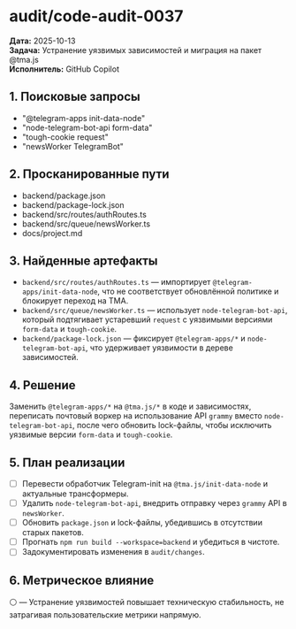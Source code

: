 # audit/code-audit-0037

**Дата:** 2025-10-13  
**Задача:** Устранение уязвимых зависимостей и миграция на пакет @tma.js  
**Исполнитель:** GitHub Copilot

## 1. Поисковые запросы
- "@telegram-apps init-data-node"
- "node-telegram-bot-api form-data"
- "tough-cookie request"
- "newsWorker TelegramBot"

## 2. Просканированные пути
- backend/package.json
- backend/package-lock.json
- backend/src/routes/authRoutes.ts
- backend/src/queue/newsWorker.ts
- docs/project.md

## 3. Найденные артефакты
- `backend/src/routes/authRoutes.ts` — импортирует `@telegram-apps/init-data-node`, что не соответствует обновлённой политике и блокирует переход на TMA.
- `backend/src/queue/newsWorker.ts` — использует `node-telegram-bot-api`, который подтягивает устаревший `request` с уязвимыми версиями `form-data` и `tough-cookie`.
- `backend/package-lock.json` — фиксирует `@telegram-apps/*` и `node-telegram-bot-api`, что удерживает уязвимости в дереве зависимостей.

## 4. Решение
Заменить `@telegram-apps/*` на `@tma.js/*` в коде и зависимостях, переписать почтовый воркер на использование API `grammy` вместо `node-telegram-bot-api`, после чего обновить lock-файлы, чтобы исключить уязвимые версии `form-data` и `tough-cookie`.

## 5. План реализации
- [ ] Перевести обработчик Telegram-init на `@tma.js/init-data-node` и актуальные трансформеры.
- [ ] Удалить `node-telegram-bot-api`, внедрить отправку через `grammy` API в `newsWorker`.
- [ ] Обновить `package.json` и lock-файлы, убедившись в отсутствии старых пакетов.
- [ ] Прогнать `npm run build --workspace=backend` и убедиться в чистоте.
- [ ] Задокументировать изменения в `audit/changes`.

## 6. Метрическое влияние
⚪ — Устранение уязвимостей повышает техническую стабильность, не затрагивая пользовательские метрики напрямую.
